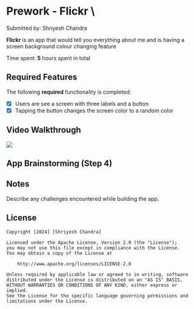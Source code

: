 # Prework - Flickr \

Submitted by: Shriyesh Chandra

**Flickr** is an app that would tell you everything about me and is having a screen background colour changing feature 

Time spent: **5** hours spent in total

## Required Features

The following **required** functionality is completed:

- [x] Users are see a screen with three labels and a button
- [x] Tapping the button changes the screen color to a random color
 
## Video Walkthrough

<div>
    <a href="https://www.loom.com/share/a8fdcd7cf6da47b3a33c57ee795cc932">
    </a>
    <a href="https://www.loom.com/share/a8fdcd7cf6da47b3a33c57ee795cc932">
      <img style="max-width:300px;" src="null">
    </a>
</div>

## App Brainstorming (Step 4)

## Notes

Describe any challenges encountered while building the app.

## License

    Copyright [2024] [Shriyesh Chandra]

    Licensed under the Apache License, Version 2.0 (the "License");
    you may not use this file except in compliance with the License.
    You may obtain a copy of the License at

        http://www.apache.org/licenses/LICENSE-2.0

    Unless required by applicable law or agreed to in writing, software
    distributed under the License is distributed on an "AS IS" BASIS,
    WITHOUT WARRANTIES OR CONDITIONS OF ANY KIND, either express or implied.
    See the License for the specific language governing permissions and
    limitations under the License.
